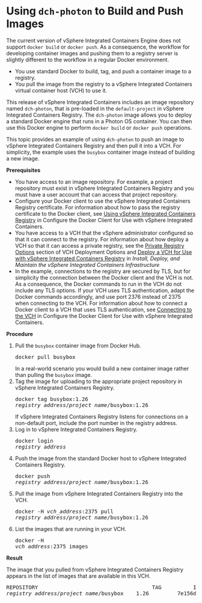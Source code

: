 # Using `dch-photon` to Build and Push Images

The current version of vSphere Integrated Containers Engine does not support `docker build` or `docker push`. As a consequence, the workflow for developing container images and pushing them to a registry server is slightly different to the workflow in a regular Docker environment.

- You use standard Docker to build, tag, and push a container image to a registry.
- You pull the image from the registry to a vSphere Integrated Containers virtual container host (VCH) to use it.

This release of vSphere Integrated Containers includes an image repository named `dch-photon`, that is pre-loaded in the `default-project` in vSphere Integrated Containers Registry. The `dch-photon` image allows you to deploy a standard Docker engine that runs in a Photon OS container. You can then use this Docker engine to perform `docker build` or `docker push` operations.

This topic provides an example of using `dch-photon` to push an image to vSphere Integrated Containers Registry and then pull it into a VCH. For simplicity, the example uses the `busybox` container image instead of building a new image. 

**Prerequisites**
- You have access to an image repository. For example, a project repository must exist in vSphere Integrated Containers Registry and you must have a user account that can access that project repository.
- Configure your Docker client to use the vSphere Integrated Containers Registry certificate. For information about how to pass the registry certificate to the Docker client, see [Using vSphere Integrated Containers Registry](configure_docker_client.md#registry) in Configure the Docker Client for Use with vSphere Integrated Containers.
- You have access to a VCH that the vSphere administrator configured so that it can connect to the registry. For information about how deploy a VCH so that it can access a private registry, see the [Private Registry Options](../vic_vsphere_admin/vch_installer_options.md#registry) section of VCH Deployment Options and [Deploy a VCH for Use with vSphere Integrated Containers Registry](../vic_vsphere_admin/deploy_vch_registry.md) in *Install, Deploy, and Maintain the vSphere Integrated Containers Infrastructure*
- In the example, connections to the registry are secured by TLS, but for simplicity the connection between the Docker client and the VCH is not. As a consequence, the Docker commands to run in the VCH do not include any TLS options. If your VCH uses TLS authentication, adapt the Docker commands accordingly, and use port 2376 instead of 2375 when connecting to the VCH. For information about how to connect a Docker client to a VCH that uses TLS authentication, see [Connecting to the VCH](configure_docker_client.md#connectvch) in Configure the Docker Client for Use with vSphere Integrated Containers.  

**Procedure**

1. Pull the `busybox` container image from Docker Hub.<pre>docker pull busybox</pre>In a real-world scenario you would build a new container image rather than pulling the `busybox` image.
2. Tag the image for uploading to the appropriate project repository in vSphere Integrated Containers Registry.<pre>docker tag busybox:1.26 <i>registry_address</i>/<i>project_name</i>/busybox:1.26 </pre>If vSphere Integrated Containers Registry listens for connections on a non-default port, include the port number in the registry address.
3. Log in to vSphere Integrated Containers Registry.<pre>docker login <i>registry_address</i></pre>
3. Push the image from the standard Docker host to vSphere Integrated Containers Registry.<pre>docker push <i>registry_address</i>/<i>project_name</i>/busybox:1.26 </pre>
5. Pull the image from vSphere Integrated Containers Registry into the VCH.<pre>docker -H <i>vch_address</i>:2375 pull <i>registry_address</i>/<i>project_name</i>/busybox:1.26 </pre>
6. List the images that are running in your VCH.<pre>docker -H <i>vch_address</i>:2375 images</pre>

**Result**

The image that you pulled from vSphere Integrated Containers Registry appears in the list of images that are available in this VCH.
<pre>
REPOSITORY                                    TAG          IMAGE ID            
<i>registry_address</i>/<i>project_name</i>/busybox    1.26         7e156d496c9f</pre>
